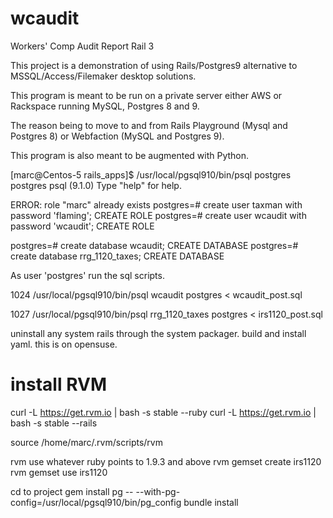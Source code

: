 wcaudit
=======

Workers' Comp Audit Report Rail 3

This project is a demonstration of using Rails/Postgres9 alternative to MSSQL/Access/Filemaker desktop solutions.

This program is meant to be run on a private server either AWS or Rackspace running MySQL, Postgres 8 and 9.

The reason being to move to and from Rails Playground (Mysql and Postgres 8) or Webfaction (MySQL and Postgres 9).

This program is also meant to be augmented with Python.



[marc@Centos-5 rails_apps]$ /usr/local/pgsql910/bin/psql postgres postgres
psql (9.1.0)
Type "help" for help.

ERROR:  role "marc" already exists
postgres=# create user taxman with  password 'flaming';
CREATE ROLE
postgres=# create user wcaudit with  password 'wcaudit';
CREATE ROLE

postgres=# create database wcaudit;
CREATE DATABASE
postgres=# create database rrg_1120_taxes;
CREATE DATABASE

As user 'postgres' run the sql scripts.

 1024  /usr/local/pgsql910/bin/psql wcaudit postgres < wcaudit_post.sql 
 
 1027  /usr/local/pgsql910/bin/psql rrg_1120_taxes postgres < irs1120_post.sql 
 
 uninstall any system rails through the system packager.
 build and install yaml.  this is on opensuse.

install RVM
=========
curl -L https://get.rvm.io | bash -s stable --ruby
curl -L https://get.rvm.io | bash -s stable --rails

source /home/marc/.rvm/scripts/rvm

rvm use whatever ruby points to 1.9.3 and above
rvm gemset create irs1120
rvm gemset use irs1120

cd to project
gem install pg -- --with-pg-config=/usr/local/pgsql910/bin/pg_config 
bundle install